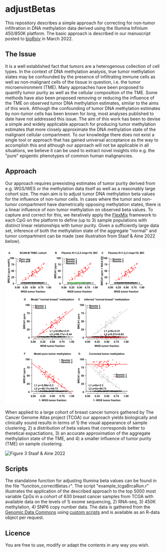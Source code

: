 # adjustBetas
This repository describes a simple approach for correcting for non-tumor infiltration in DNA methylation data derived using the Illumina Infinium 450/850K platform. The basic approach is described in our manuscript posted to [bioRxiv](https://doi.org/10.1101/2022.03.04.483052) in March 2022.

## The Issue
It is a well established fact that tumors are a heterogenous collection of cell types. In the context of DNA methylation analysis, true tumor methylation states may be confounded by the presence of infiltrating immune cells as well as non-malignant cells of the tissue in question, i.e. the tumor microenvironment (TME). Many approaches have been proposed to quantify tumor purity as well as the cellular composition of the TME. Some methods have also been proposed removing or reducing the influence of the TME on observed tumor DNA methylation estimates, similar to the aims of this work. Although the confounding of tumor DNA methylation estimates by non-tumor cells has been known for long, most analyses published to date have not addressed this issue. The aim of this work has been to devise a simple and widely applicable approach for producing tumor methylation estimates that more closely approximate the DNA methylation state of the malignant cellular compartment. To our knowledge there does not exist a single tool or approach that has gained universal acceptance as the way to accomplish this and although our approach will not be applicable in all situations, we believe it can be used to extract novel insights into e.g. the "pure" epigentic phenotypes of common human malignancies. 

## Approach
Our approach requires preexisting estimates of tumor purity derived from e.g. WGS/WES or the methylation data itself as well as a reasonably large cohort size. The main aim is to adjust tumor DNA methylation beta values for the influence of non-tumor cells. In cases where the tumor and non-tumor compartment have diametrically opposing methylation states, there is a linear influence of non-tumor methylation on observed beta values. To capture and correct for this, we iteratively apply the [FlexMix](https://cran.r-project.org/web/packages/flexmix) framework to each CpG on the platform to define (up to 3) sample populations with distinct linear relationships with tumor purity. Given a sufficiently large data set, inference of both the methylation state of the aggregate "normal" and tumor compartment can be made (see illustration from Staaf & Aine 2022 below).

![Figure 1 Staaf & Aine 2022](images/fig1.png?raw=true)

When applied to a large cohort of breast cancer tumors gathered by The Cancer Genome Atlas project (TCGA) our approach yields biologically and clinically sound results in terms of 1) the visual appearance of sample clustering, 2) a distribution of beta values that corresponds better to theretical expactiations, 3) an accurate approximation of the aggregate methylation state of the TME, and 4) a smaller influence of tumor purity (TME) on sample clustering.

![Figure 3 Staaf & Aine 2022](images/fig3.png?raw=true)

## Scripts 
The standalone function for adjusting Illumina beta values can be found in the file "function_correctBetas.r". The script "example_tcgaBrcaRun.r" illustrates the application of the described approach to the top 5000 most variable CpGs in a cohort of 630 breast cancer samples from TCGA with available data on the levels of 1) exome sequencing, 2) RNA-seq, 3) 450K methylation, 4) SNP6 copy number data. The data is gathered from the [Genomic Data Commons](https://portal.gdc.cancer.gov/) using [custom scripts](https://github.com/StaafLab/tcgaBrca) and is available as an R-data object per request.

## Licence
You are free to use, modify or adapt the contents in any way you wish. 